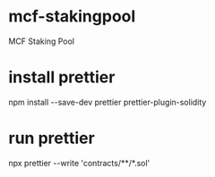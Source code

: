 # mcf-stakingpool
MCF Staking Pool

# install prettier
npm install --save-dev prettier prettier-plugin-solidity

# run prettier
npx prettier --write 'contracts/**/*.sol'